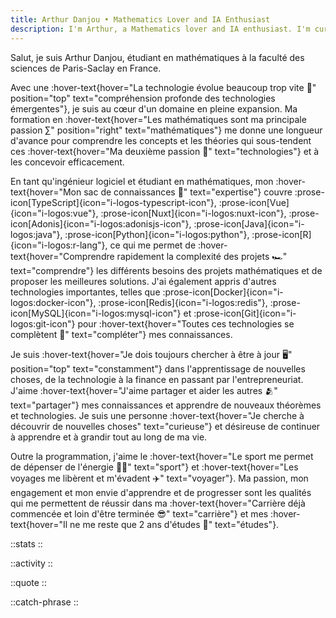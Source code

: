 ```yaml
---
title: Arthur Danjou • Mathematics Lover and IA Enthusiast
description: I'm Arthur, a Mathematics lover and IA enthusiast. I'm currently studying at the University of Paris-Saclay. I'm passionate about Mathematics, Computer Science, and Artificial Intelligence.
---
```


Salut, je suis Arthur Danjou, étudiant en mathématiques à la faculté des sciences de Paris-Saclay en France.

Avec une :hover-text{hover="La technologie évolue beaucoup trop vite 🤯" position="top" text="compréhension profonde des
technologies émergentes"}, je suis au cœur d'un domaine en pleine expansion. Ma formation en :hover-text{hover="Les
mathématiques sont ma principale passion ∑" position="right" text="mathématiques"} me donne une longueur d'avance pour
comprendre les concepts et les théories qui sous-tendent ces :hover-text{hover="Ma deuxième passion 📱" text="technologies"} et à les concevoir efficacement.

En tant qu'ingénieur logiciel et étudiant en mathématiques, mon :hover-text{hover="Mon sac de connaissances 🎒" text="expertise"} couvre
:prose-icon[TypeScript]{icon="i-logos-typescript-icon"},
:prose-icon[Vue]{icon="i-logos:vue"},
:prose-icon[Nuxt]{icon="i-logos:nuxt-icon"},
:prose-icon[Adonis]{icon="i-logos:adonisjs-icon"},
:prose-icon[Java]{icon="i-logos:java"},
:prose-icon[Python]{icon="i-logos:python"},
:prose-icon[R]{icon="i-logos:r-lang"},
ce qui me permet de :hover-text{hover="Comprendre rapidement la complexité des projets 🏎️" text="comprendre"} les
différents besoins des projets mathématiques et de proposer les meilleures solutions.
J'ai également appris d'autres technologies importantes, telles que
:prose-icon[Docker]{icon="i-logos:docker-icon"},
:prose-icon[Redis]{icon="i-logos:redis"},
:prose-icon[MySQL]{icon="i-logos:mysql-icon"} et
:prose-icon[Git]{icon="i-logos:git-icon"} pour :hover-text{hover="Toutes ces technologies se complètent 🔗" text="compléter"} mes connaissances.

Je suis :hover-text{hover="Je dois toujours chercher à être à jour 🖥️" position="top" text="constamment"} dans l'apprentissage de nouvelles choses, de la technologie à la finance en passant par l'entrepreneuriat. J'aime :hover-text{hover="J'aime partager et aider les autres 🫂" text="partager"} mes connaissances et apprendre de nouveaux théorèmes et technologies. Je suis une personne :hover-text{hover="Je cherche à découvrir de nouvelles choses" text="curieuse"} et désireuse de continuer à apprendre et à grandir tout au long de ma vie.

Outre la programmation, j'aime le :hover-text{hover="Le sport me permet de dépenser de l'énergie 🏋️‍♂️" text="sport"}
et :hover-text{hover="Les voyages me libèrent et m'évadent ✈️" text="voyager"}.
Ma passion, mon engagement et mon envie d'apprendre et de progresser sont les qualités qui me permettent de réussir dans
ma :hover-text{hover="Carrière déjà commencée et loin d'être terminée 😎" text="carrière"} et mes :hover-text{hover="Il
ne me reste que 2 ans d'études 💪" text="études"}.

::stats
::

::activity
::

::quote
::

::catch-phrase
::
